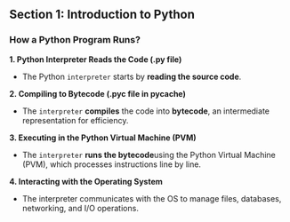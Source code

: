 ## Section 1: Introduction to Python
### How a Python Program Runs?
**1. Python Interpreter Reads the Code (.py file)**

- The Python `interpreter` starts by **reading the source code**.

**2. Compiling to Bytecode (.pyc file in __pycache__)**

- The `interpreter` **compiles** the code into **bytecode**, an intermediate representation for efficiency.

**3. Executing in the Python Virtual Machine (PVM)**
- The `interpreter` **runs the bytecode**using the Python Virtual Machine (PVM), which processes instructions line by line.

**4. Interacting with the Operating System**
- The interpreter communicates with the OS to manage files, databases, networking, and I/O operations.